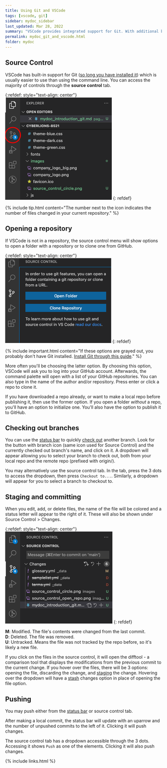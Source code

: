 ```yaml
---
title: Using Git and VSCode
tags: [vscode, git]
sidebar: mydoc_sidebar
last_updated: Mar 28, 2022
summary: "VSCode provides integrated support for Git. With additional benefits like extensions, it's much easier to use the controls by VSCode than inputting commands."
permalink: mydoc_git_and_vscode.html
folder: mydoc
---
```


## Source Control

VSCode has built-in support for Git ([so long you have installed it](mydoc_install_git.md)) which is usually easier to use than using the command line. You can access the majority of controls through the **source control** tab.

{:refdef: style="text-align: center"}
![Source Control Tab](images/source_control_circle.png)
{: refdef}

{% include tip.html content="The number next to the icon indicates the number of files changed in your current repository." %}

## Opening a repository

If VSCode is not in a repository, the source control menu will show options to open a folder with a repository or to clone one from GitHub.

{:refdef: style="text-align: center"}
![Source Control Init Options](images/source_control_open_repo.png)
{: refdef}

{% include important.html content="If these options are grayed out, you probably don't have Git installed. [Install Git through this guide](mydoc_install_git.md)." %}

More often you'll be choosing the latter option. By choosing this option, VSCode will ask you to log into your GitHub account. Afterwards, the command palette will open with a list of your GitHub repositories. You can also type in the name of the author and/or repository. Press enter or click a repo to clone it.

If you have downloaded a repo already, or want to make a local repo before publishing it, then use the former option. If you open a folder *without* a repo, you'll have an option to initialize one. You'll also have the option to publish it to GitHub.

## Checking out branches

You can use the <a href="#" data-toggle="tooltip" data-original-title="{{site.data.glossary.statusbar}}">status bar</a> to quickly <a href="#" data-toggle="tooltip" data-original-title="{{site.data.glossary.checkout}}">check out</a> another branch. Look for the button with branch icon (same icon used for Source Control) and the currently checked out branch's name, and click on it. A dropdown will appear allowing you to select your branch to check out, both from your local repo and the remote repo (prefixed with origin/).

You may alternatively use the source control tab. In the tab, press the 3 dots to access the dropdown, then press `Checkout to...`. Similarly, a dropdown will appear for you to select a branch to checkout to.

## Staging and committing

When you edit, add, or delete files, the name of the file will be colored and a status letter will appear to the right of it. These will also be shown under Source Control > Changes.

{:refdef: style="text-align: center"}
![Source Control Changes](images/source_control_changes.png)
{: refdef}

**M**: Modified. The file's contents were changed from the last commit.<br>
**D**: Deleted. The file was removed.<br>
**U**: Untracked. Means the file was not tracked by the repo before, so it's likely a new file.

If you click on the files in the source control, it will open the difftool - a comparison tool that displays the modifications from the previous commit to the current change. If you hover over the files, there will be 3 options: opening the file, discarding the change, and <a href="#" data-toggle="tooltip" data-original-title="{{site.data.glossary.stage}}">staging</a> the change. Hovering over the dropdown will have a <a href="#" data-toggle="tooltip" data-original-title="{{site.data.glossary.stash}}">stash</a> changes option in place of opening the file option.

## Pushing

You may push either from the <a href="#" data-toggle="tooltip" data-original-title="{{site.data.glossary.statusbar}}">status bar</a> or source control tab.

After making a local commit, the status bar will update with an uparrow and the number of unpushed commits to the left of it. Clicking it will push changes.

The source control tab has a dropdown accessible through the 3 dots. Accessing it shows `Push` as one of the elements. Clicking it will also push changes.

{% include links.html %}